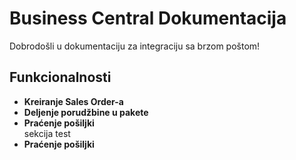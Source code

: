 # Business Central Dokumentacija  
Dobrodošli u dokumentaciju za integraciju sa brzom poštom!  

## Funkcionalnosti  
- **Kreiranje Sales Order-a**
- **Deljenje porudžbine u pakete**
- **Praćenje pošiljki**  
sekcija
test
- **Praćenje pošiljki** 
